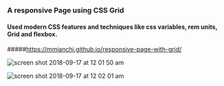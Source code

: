 
### A responsive Page using CSS Grid
#### Used modern CSS features and techniques like css variables, rem units, Grid and flexbox.
#####https://mmianchi.github.io/responsive-page-with-grid/

![screen shot 2018-09-17 at 12 01 50 am](https://user-images.githubusercontent.com/29652821/45609662-b3e0de80-ba0d-11e8-9bf2-3523c4b7056b.png)

![screen shot 2018-09-17 at 12 02 01 am](https://user-images.githubusercontent.com/29652821/45609664-b5120b80-ba0d-11e8-8f0f-4e7928a3df3e.png)
